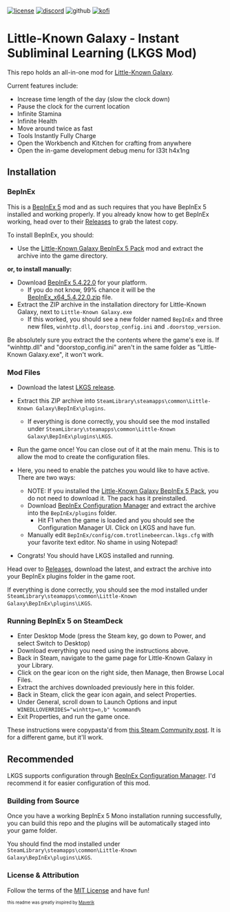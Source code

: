 [![license](https://img.shields.io/badge/License-MIT-555555?style=flat&labelColor=333&color=yellow)](https://opensource.org/licenses/MIT) [![discord](https://img.shields.io/badge/-trotlinebeercan-555555?style=flat&labelColor=333&logoColor=white&logo=discord)](https://github.com/trotlinebeercan) ![github](https://img.shields.io/badge/-trotlinebeercan-555555?style=flat&labelColor=333&logoColor=white&logo=github) [![kofi](https://img.shields.io/badge/Ko--fi-555555?style=flat&logo=ko-fi&logoColor=white&labelColor=333&link=https%253A%252F%252Fko-fi.com%25%2FZ8Z6T7OWX)](https://ko-fi.com/trotlinebeercan)

# Little-Known Galaxy - Instant Subliminal Learning (LKGS Mod)

This repo holds an all-in-one mod for [Little-Known Galaxy](https://linktr.ee/littleknowngalaxy).

Current features include:
- Increase time length of the day (slow the clock down)
- Pause the clock for the current location
- Infinite Stamina
- Infinite Health
- Move around twice as fast
- Tools Instantly Fully Charge
- Open the Workbench and Kitchen for crafting from anywhere
- Open the in-game development debug menu for l33t h4x1ng

## Installation

### BepInEx

This is a [BepInEx 5](https://github.com/BepInEx/BepInEx) mod and as such requires that you have BepInEx 5 installed and working properly.
If you already know how to get BepInEx working, head over to their [Releases](https://github.com/BepInEx/BepInEx/releases) to grab the latest copy.

To install BepInEx, you should:
- Use the [Little-Known Galaxy BepInEx 5 Pack](https://www.nexusmods.com/littleknowngalaxy/mods/3) mod and extract the archive into the game directory.

**or, to install manually:**

- Download [BepInEx 5.4.22.0](https://github.com/BepInEx/BepInEx/releases/tag/v5.4.22) for your platform.
    - If you do not know, 99% chance it will be the [BepInEx_x64_5.4.22.0.zip](https://github.com/BepInEx/BepInEx/releases/download/v5.4.22/BepInEx_x64_5.4.22.0.zip) file.
- Extract the ZIP archive in the installation directory for Little-Known Galaxy, next to `Little-Known Galaxy.exe`
    - If this worked, you should see a new folder named `BepInEx` and three new files, `winhttp.dll`, `doorstop_config.ini` and `.doorstop_version`.

Be absolutely sure you extract the the contents where the game's exe is. If "winhttp.dll" and "doorstop_config.ini" aren't in the same folder as "Little-Known Galaxy.exe", it won't work.

### Mod Files

- Download the latest [LKGS release](https://github.com/trotlinebeercan/LKGS/releases).
- Extract this ZIP archive into `SteamLibrary\steamapps\common\Little-Known Galaxy\BepInEx\plugins`.
    - If everything is done correctly, you should see the mod installed under `SteamLibrary\steamapps\common\Little-Known Galaxy\BepInEx\plugins\LKGS`.
- Run the game once! You can close out of it at the main menu. This is to allow the mod to create the configuration files.

- Here, you need to enable the patches you would like to have active. There are two ways:
    - NOTE: If you installed the [Little-Known Galaxy BepInEx 5 Pack](https://www.nexusmods.com/littleknowngalaxy/mods/3), you do not need to download it. The pack has it preinstalled.
    - Download [BepInEx Configuration Manager](https://github.com/BepInEx/BepInEx.ConfigurationManager) and extract the archive into the `BepInEx/plugins` folder.
        - Hit F1 when the game is loaded and you should see the Configuration Manager UI. Click on LKGS and have fun.
    - Manually edit `BepInEx/config/com.trotlinebeercan.lkgs.cfg` with your favorite text editor. No shame in using Notepad!
- Congrats! You should have LKGS installed and running.

Head over to [Releases](https://github.com/trotlinebeercan/LKGS/releases), download the latest, and extract the archive into your BepInEx plugins folder in the game root.

If everything is done correctly, you should see the mod installed under `SteamLibrary\steamapps\common\Little-Known Galaxy\BepInEx\plugins\LKGS`.

### Running BepInEx 5 on SteamDeck

- Enter Desktop Mode (press the Steam key, go down to Power, and select Switch to Desktop)
- Download everything you need using the instructions above.
- Back in Steam, navigate to the game page for Little-Known Galaxy in your Library.
- Click on the gear icon on the right side, then Manage, then Browse Local Files.
- Extract the archives downloaded previously here in this folder.
- Back in Steam, click the gear icon again, and select Properties.
- Under General, scroll down to Launch Options and input
`WINEDLLOVERRIDES="winhttp=n,b" %command%`
- Exit Properties, and run the game once.

These instructions were copypasta'd from [this Steam Community post](https://steamcommunity.com/sharedfiles/filedetails/?id=3122526585). It is for a different game, but it'll work.

## Recommended

LKGS supports configuration through [BepInEx Configuration Manager](https://github.com/BepInEx/BepInEx.ConfigurationManager). I'd recommend it for easier configuration of this mod.

### Building from Source

Once you have a working BepInEx 5 Mono installation running successfully, you can build this repo and the plugins will be automatically staged into your game folder.

You should find the mod installed under `SteamLibrary\steamapps\common\Little-Known Galaxy\BepInEx\plugins\LKGS`.

### License & Attribution

Follow the terms of the [MIT License](https://opensource.org/licenses/MIT) and have fun!

<sub><sup>this readme was greatly inspired by [Maverik](https://github.com/Maverik)</sup></sub>
